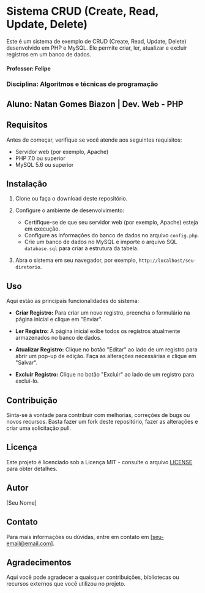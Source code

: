 # Sistema CRUD (Create, Read, Update, Delete)

Este é um sistema de exemplo de CRUD (Create, Read, Update, Delete) desenvolvido em PHP e MySQL. Ele permite criar, ler, atualizar e excluir registros em um banco de dados.

#### Professor: Felipe
### Disciplina: Algoritmos e técnicas de programação
## Aluno: Natan Gomes Biazon | Dev. Web - PHP

## Requisitos

Antes de começar, verifique se você atende aos seguintes requisitos:

- Servidor web (por exemplo, Apache)
- PHP 7.0 ou superior
- MySQL 5.6 ou superior

## Instalação

1. Clone ou faça o download deste repositório.

2. Configure o ambiente de desenvolvimento:

   - Certifique-se de que seu servidor web (por exemplo, Apache) esteja em execução.
   - Configure as informações do banco de dados no arquivo `config.php`.
   - Crie um banco de dados no MySQL e importe o arquivo SQL `database.sql` para criar a estrutura da tabela.

3. Abra o sistema em seu navegador, por exemplo, `http://localhost/seu-diretorio`.

## Uso

Aqui estão as principais funcionalidades do sistema:

- **Criar Registro:** Para criar um novo registro, preencha o formulário na página inicial e clique em "Enviar".

- **Ler Registro:** A página inicial exibe todos os registros atualmente armazenados no banco de dados.

- **Atualizar Registro:** Clique no botão "Editar" ao lado de um registro para abrir um pop-up de edição. Faça as alterações necessárias e clique em "Salvar".

- **Excluir Registro:** Clique no botão "Excluir" ao lado de um registro para excluí-lo.

## Contribuição

Sinta-se à vontade para contribuir com melhorias, correções de bugs ou novos recursos. Basta fazer um fork deste repositório, fazer as alterações e criar uma solicitação pull.

## Licença

Este projeto é licenciado sob a Licença MIT - consulte o arquivo [LICENSE](LICENSE) para obter detalhes.

## Autor

[Seu Nome]

## Contato

Para mais informações ou dúvidas, entre em contato em [seu-email@email.com].

## Agradecimentos

Aqui você pode agradecer a quaisquer contribuições, bibliotecas ou recursos externos que você utilizou no projeto.
